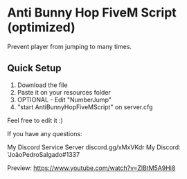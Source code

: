 # Anti Bunny Hop FiveM Script (optimized)

Prevent player from jumping to many times.

## Quick Setup ##
1. Download the file
2. Paste it on your resources folder
3. OPTIONAL - Edit "NumberJump"
4. "start AntiBunnyHopFiveMScript" on server.cfg

Feel free to edit it :)

If you have any questions:

My Discord Service Server discord.gg/xMxVKdr
My Discord: 'JoãoPedroSalgado#1337

Preview: https://www.youtube.com/watch?v=ZlBtM5A9Hi8
